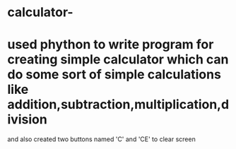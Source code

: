 # calculator-
# used phython to write program for creating simple calculator which can do some sort of simple calculations like addition,subtraction,multiplication,division
and also created two buttons named 'C' and 'CE' to clear screen
